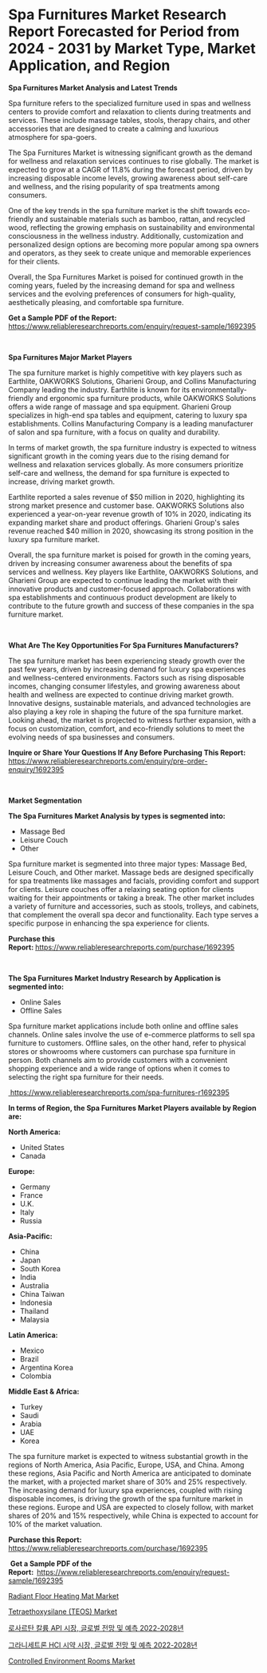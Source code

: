 <p><h1>Spa Furnitures Market Research Report Forecasted for Period from 2024 -  2031 by Market Type, Market Application, and Region</h1></p><p><strong>Spa Furnitures Market Analysis and Latest Trends</strong></p>
<p><p>Spa furniture refers to the specialized furniture used in spas and wellness centers to provide comfort and relaxation to clients during treatments and services. These include massage tables, stools, therapy chairs, and other accessories that are designed to create a calming and luxurious atmosphere for spa-goers.</p><p>The Spa Furnitures Market is witnessing significant growth as the demand for wellness and relaxation services continues to rise globally. The market is expected to grow at a CAGR of 11.8% during the forecast period, driven by increasing disposable income levels, growing awareness about self-care and wellness, and the rising popularity of spa treatments among consumers.</p><p>One of the key trends in the spa furniture market is the shift towards eco-friendly and sustainable materials such as bamboo, rattan, and recycled wood, reflecting the growing emphasis on sustainability and environmental consciousness in the wellness industry. Additionally, customization and personalized design options are becoming more popular among spa owners and operators, as they seek to create unique and memorable experiences for their clients.</p><p>Overall, the Spa Furnitures Market is poised for continued growth in the coming years, fueled by the increasing demand for spa and wellness services and the evolving preferences of consumers for high-quality, aesthetically pleasing, and comfortable spa furniture.</p></p>
<p><strong>Get a Sample PDF of the Report:&nbsp;</strong> <a href="https://www.reliableresearchreports.com/enquiry/request-sample/1692395">https://www.reliableresearchreports.com/enquiry/request-sample/1692395</a></p>
<p>&nbsp;</p>
<p><strong>Spa Furnitures Major Market Players</strong></p>
<p><p>The spa furniture market is highly competitive with key players such as Earthlite, OAKWORKS Solutions, Gharieni Group, and Collins Manufacturing Company leading the industry. Earthlite is known for its environmentally-friendly and ergonomic spa furniture products, while OAKWORKS Solutions offers a wide range of massage and spa equipment. Gharieni Group specializes in high-end spa tables and equipment, catering to luxury spa establishments. Collins Manufacturing Company is a leading manufacturer of salon and spa furniture, with a focus on quality and durability.</p><p>In terms of market growth, the spa furniture industry is expected to witness significant growth in the coming years due to the rising demand for wellness and relaxation services globally. As more consumers prioritize self-care and wellness, the demand for spa furniture is expected to increase, driving market growth.</p><p>Earthlite reported a sales revenue of $50 million in 2020, highlighting its strong market presence and customer base. OAKWORKS Solutions also experienced a year-on-year revenue growth of 10% in 2020, indicating its expanding market share and product offerings. Gharieni Group's sales revenue reached $40 million in 2020, showcasing its strong position in the luxury spa furniture market.</p><p>Overall, the spa furniture market is poised for growth in the coming years, driven by increasing consumer awareness about the benefits of spa services and wellness. Key players like Earthlite, OAKWORKS Solutions, and Gharieni Group are expected to continue leading the market with their innovative products and customer-focused approach. Collaborations with spa establishments and continuous product development are likely to contribute to the future growth and success of these companies in the spa furniture market.</p></p>
<p>&nbsp;</p>
<p><strong>What Are The Key Opportunities For Spa Furnitures Manufacturers?</strong></p>
<p><p>The spa furniture market has been experiencing steady growth over the past few years, driven by increasing demand for luxury spa experiences and wellness-centered environments. Factors such as rising disposable incomes, changing consumer lifestyles, and growing awareness about health and wellness are expected to continue driving market growth. Innovative designs, sustainable materials, and advanced technologies are also playing a key role in shaping the future of the spa furniture market. Looking ahead, the market is projected to witness further expansion, with a focus on customization, comfort, and eco-friendly solutions to meet the evolving needs of spa businesses and consumers.</p></p>
<p><strong>Inquire or Share Your Questions If Any Before Purchasing This Report:</strong> <a href="https://www.reliableresearchreports.com/enquiry/pre-order-enquiry/1692395">https://www.reliableresearchreports.com/enquiry/pre-order-enquiry/1692395</a></p>
<p>&nbsp;</p>
<p><strong>Market Segmentation</strong></p>
<p><strong>The Spa Furnitures Market Analysis by types is segmented into:</strong></p>
<p><ul><li>Massage Bed</li><li>Leisure Couch</li><li>Other</li></ul></p>
<p><p>Spa furniture market is segmented into three major types: Massage Bed, Leisure Couch, and Other market. Massage beds are designed specifically for spa treatments like massages and facials, providing comfort and support for clients. Leisure couches offer a relaxing seating option for clients waiting for their appointments or taking a break. The other market includes a variety of furniture and accessories, such as stools, trolleys, and cabinets, that complement the overall spa decor and functionality. Each type serves a specific purpose in enhancing the spa experience for clients.</p></p>
<p><strong>Purchase this Report:&nbsp;</strong><a href="https://www.reliableresearchreports.com/purchase/1692395">https://www.reliableresearchreports.com/purchase/1692395</a></p>
<p>&nbsp;</p>
<p><strong>The Spa Furnitures Market Industry Research by Application is segmented into:</strong></p>
<p><ul><li>Online Sales</li><li>Offline Sales</li></ul></p>
<p><p>Spa furniture market applications include both online and offline sales channels. Online sales involve the use of e-commerce platforms to sell spa furniture to customers. Offline sales, on the other hand, refer to physical stores or showrooms where customers can purchase spa furniture in person. Both channels aim to provide customers with a convenient shopping experience and a wide range of options when it comes to selecting the right spa furniture for their needs.</p></p>
<p><a href="https://www.reliableresearchreports.com/spa-furnitures-r1692395">&nbsp;https://www.reliableresearchreports.com/spa-furnitures-r1692395</a></p>
<p><strong>In terms of Region, the Spa Furnitures Market Players available by Region are:</strong></p>
<p>
    <p> <strong> North America: </strong>
        <ul>
            <li>United States</li>
            <li>Canada</li>
        </ul>
        </p> 
    <p> <strong> Europe: </strong>
        <ul>
            <li>Germany</li>
            <li>France</li>
            <li>U.K.</li>
            <li>Italy</li>
            <li>Russia</li>
        </ul>
        </p> 
    <p> <strong> Asia-Pacific: </strong>
        <ul>
            <li>China</li>
            <li>Japan</li>
            <li>South Korea</li>
            <li>India</li>
            <li>Australia</li>
            <li>China Taiwan</li>
            <li>Indonesia</li>
            <li>Thailand</li>
            <li>Malaysia</li>
        </ul>
        </p> 
    <p> <strong> Latin America: </strong>
        <ul>
            <li>Mexico</li>
            <li>Brazil</li>
            <li>Argentina Korea</li>
            <li>Colombia</li>
        </ul>
        </p> 
    <p> <strong> Middle East & Africa: </strong>
        <ul>
            <li>Turkey</li>
            <li>Saudi</li>
            <li>Arabia</li>
            <li>UAE</li>
            <li>Korea</li>
        </ul>
    </p>
    </p>
<p><p>The spa furniture market is expected to witness substantial growth in the regions of North America, Asia Pacific, Europe, USA, and China. Among these regions, Asia Pacific and North America are anticipated to dominate the market, with a projected market share of 30% and 25% respectively. The increasing demand for luxury spa experiences, coupled with rising disposable incomes, is driving the growth of the spa furniture market in these regions. Europe and USA are expected to closely follow, with market shares of 20% and 15% respectively, while China is expected to account for 10% of the market valuation.</p></p>
<p><strong>Purchase this Report: </strong><a href="https://www.reliableresearchreports.com/purchase/1692395">https://www.reliableresearchreports.com/purchase/1692395</a></p>
<p>&nbsp;<strong>Get a Sample PDF of the Report:&nbsp;&nbsp;</strong><a href="https://www.reliableresearchreports.com/enquiry/request-sample/1692395">https://www.reliableresearchreports.com/enquiry/request-sample/1692395</a></p>
<p><strong></strong></p>
<p><p><a href="https://github.com/mdmisese/Market-Research-Report-List-1/blob/main/radiant-floor-heating-mat-market.md">Radiant Floor Heating Mat Market</a></p><p><a href="https://www.linkedin.com/pulse/tetraethoxysilane-teos-market-size-share-amp-trends-analysis-5ayoc?trackingId=Fu3ptH%2FCudkMNsUaWljqpg%3D%3D">Tetraethoxysilane (TEOS) Market</a></p><p><a href="https://github.com/mduzzalmduzzal601/Market-Research-Report-List-1/blob/main/6288023131476.md">로사르탄 칼륨 API 시장, 글로벌 전망 및 예측 2022-2028년</a></p><p><a href="https://github.com/tukangkrupk/Market-Research-Report-List-1/blob/main/5696245131477.md">그라니세트론 HCl 시약 시장, 글로벌 전망 및 예측 2022-2028년</a></p><p><a href="https://github.com/wybrqqeb6/Market-Research-Report-List-1/blob/main/controlled-environment-rooms-market.md">Controlled Environment Rooms Market</a></p></p>